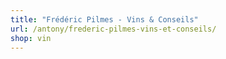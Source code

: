 ```yaml
---
title: "Frédéric Pilmes - Vins & Conseils"
url: /antony/frederic-pilmes-vins-et-conseils/
shop: vin
---
```

